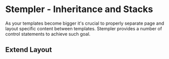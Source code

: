 # Stempler - Inheritance and Stacks
As your templates become bigger it's crucial to properly separate page and layout specific content between templates.
Stempler provides a number of control statements to achieve such goal.

## Extend Layout
 